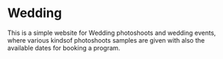 # Wedding
 This is a simple website for Wedding photoshoots and wedding events, where various kindsof photoshoots samples are given with also the available dates for booking a program.

